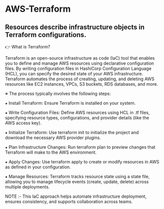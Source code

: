 # AWS-Terraform
Resources describe infrastructure objects in Terraform configurations.
----------------------------------------------------------------------------------------------------------------------------------------------------------

👉 What is Terraform?

Terraform is an open-source infrastructure as code (IaC) tool that enables you to define and manage AWS resources using declarative configuration files. By writing configuration files in HashiCorp Configuration Language (HCL), you can specify the desired state of your AWS infrastructure. Terraform automates the process of creating, updating, and deleting AWS resources like EC2 instances, VPCs, S3 buckets, RDS databases, and more.


※ The process typically involves the following steps:

⁕ Install Terraform: Ensure Terraform is installed on your system.

⁕ Write Configuration Files: Define AWS resources using HCL in .tf files, specifying resource types, configurations, and provider details (like the AWS access key).

⁕ Initialize Terraform: Use terraform init to initialize the project and download the necessary AWS provider plugins.

⁕ Plan Infrastructure Changes: Run terraform plan to preview changes that Terraform will make to the AWS environment.

⁕ Apply Changes: Use terraform apply to create or modify resources in AWS as defined in your configuration.

⁕ Manage Resources: Terraform tracks resource state using a state file, allowing you to manage lifecycle events (create, update, delete) across multiple deployments.


NOTE :- This IaC approach helps automate infrastructure deployment, ensures consistency, and supports collaboration across teams.
